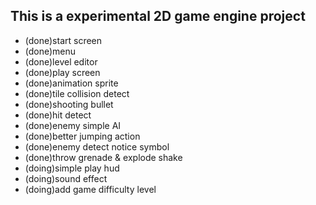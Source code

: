## This is a experimental 2D game engine project

* (done)start screen
* (done)menu
* (done)level editor
* (done)play screen
* (done)animation sprite
* (done)tile collision detect
* (done)shooting bullet
* (done)hit detect
* (done)enemy simple AI
* (done)better jumping action
* (done)enemy detect notice symbol
* (done)throw grenade & explode shake
* (doing)simple play hud
* (doing)sound effect
* (doing)add game difficulty level
